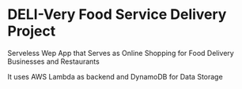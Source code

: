 # DELI-Very Food Service Delivery Project

Serveless Wep App that Serves as Online Shopping for Food Delivery Businesses and Restaurants

It uses AWS Lambda as backend and DynamoDB for Data Storage

